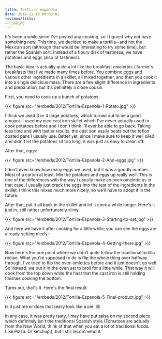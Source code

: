 ```yaml
---
title: Tortilla espanola
date: 2012-11-13 00:00:01
reviews/lists:
- Cooking
---
```

It's been a while since I've posted any cooking, so I figured why not have something new. This time, we decided to make a tortilla--and not the Mexican sort (although that would be interesting to try some time), but rather the Spanish sort. Instead of a floury disk of tastiness, we have potatoes and eggs (also of tastiness).

<!--more-->

The basic idea is actually quite a lot like the breakfast omelettes / farmer's breakfasts that I've made many times before. You combine eggs and various other ingredients in a skillet, all mixed together, and then you cook it into a single delicious mass. There are a few slight difference in ingredients and preparation, but it's definitely a close cousin.

First, you need to cook up a bunch of potatoes:

{{< figure src="/embeds/2012/Tortilla-Espanola-1-Potato.jpg" >}}

I think we used 3 or 4 large potatoes, which turned out to be a good amount. I used my nice cast iron skillet which I've never actually used to cook potatoes before and I don't think I'll ever be able to go back. Taking less time and with tastier results, the cast iron easily beats out the teflon coated pans I usually use. Better yet, since I make sure to keep it well oiled and didn't let the potatoes sit too long, it was just as easy to clean off.

After that, eggs:

{{< figure src="/embeds/2012/Tortilla-Espanola-2-And-eggs.jpg" >}}

I don't even know how many eggs we used, but it was a goodly number. Most of a carton at least. Mix the potatoes and eggs up really well. This is one of the differences with the way I usually make an oven omelette as in that case, I usually just crack the eggs into the rest of the ingredients in the skillet. I think this mixes much more nicely, so we'll have to adopt it in the future.

After that, put it all back in the skillet and let it cook a while longer. Here's it just in, still rather unfortunately slimy:

{{< figure src="/embeds/2012/Tortilla-Espanola-3-Starting-to-set.jpg" >}}

And here we have it after cooking for a little while; you can see the eggs are already setting nicely:

{{< figure src="/embeds/2012/Tortilla-Espanola-4-Getting-there.jpg" >}}

Now here's the one point where we didn't quite follow the traditional tortilla recipe. What you're supposed to do is flip the whole thing over halfway through. I've tried to flip the oven omlettes before and it just doesn't go well. So instead, we put it in the oven set to broil for a little while. That way it will cook from the top down while the heat that the cast iron is still holding finishes cooking the bottom.

Turns out, that's it. Here's the final result:

{{< figure src="/embeds/2012/Tortilla-Espanola-5-Final-product.jpg" >}}

Is it just me or does that really look like a pie. :smile:

In any case, it was pretty tasty. I may have put salsa on my second piece which definitely isn't the traditional Spanish style (Tomatoes are actually from the New World, think of that when you eat a lot of traditional foods. Like Pizza. Or ketchup.), but I still recommend it.
